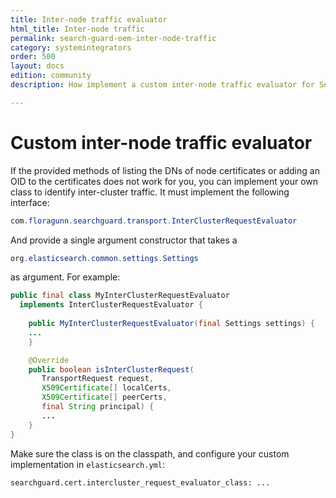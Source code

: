 ```yaml
---
title: Inter-node traffic evaluator
html_title: Inter-node traffic
permalink: search-guard-oem-inter-node-traffic
category: systemintegrators
order: 500
layout: docs
edition: community
description: How implement a custom inter-node traffic evaluator for Seaerch Guard.

---
```

<!---
Copyright 2020 floragunn GmbH
-->

# Custom inter-node traffic evaluator

If the provided methods of listing the DNs of node certificates or adding an OID to the certificates does not work for you, you can implement your own class to identify inter-cluster traffic. It must implement the following interface:

```java
com.floragunn.searchguard.transport.InterClusterRequestEvaluator
```

And provide a single argument constructor that takes a

```java
org.elasticsearch.common.settings.Settings
```

as argument. For example:

```java
public final class MyInterClusterRequestEvaluator
  implements InterClusterRequestEvaluator {
    
    public MyInterClusterRequestEvaluator(final Settings settings) {
    ...
    }

    @Override
    public boolean isInterClusterRequest(
       TransportRequest request,
       X509Certificate[] localCerts,
       X509Certificate[] peerCerts,
       final String principal) {
       ...
    }
}
```

Make sure the class is on the classpath, and configure your custom implementation in `elasticsearch.yml`:

```
searchguard.cert.intercluster_request_evaluator_class: ...
```